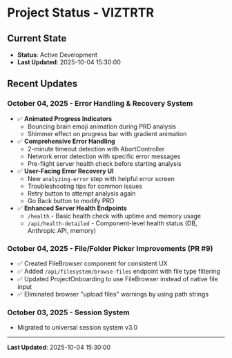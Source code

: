 # Project Status - VIZTRTR

## Current State

- **Status**: Active Development
- **Last Updated**: 2025-10-04 15:30:00

## Recent Updates

### October 04, 2025 - Error Handling & Recovery System

- ✅ **Animated Progress Indicators**
  - Bouncing brain emoji animation during PRD analysis
  - Shimmer effect on progress bar with gradient animation
- ✅ **Comprehensive Error Handling**
  - 2-minute timeout detection with AbortController
  - Network error detection with specific error messages
  - Pre-flight server health check before starting analysis
- ✅ **User-Facing Error Recovery UI**
  - New `analyzing-error` step with helpful error screen
  - Troubleshooting tips for common issues
  - Retry button to attempt analysis again
  - Go Back button to modify PRD
- ✅ **Enhanced Server Health Endpoints**
  - `/health` - Basic health check with uptime and memory usage
  - `/api/health-detailed` - Component-level health status (DB, Anthropic API, memory)

### October 04, 2025 - File/Folder Picker Improvements (PR #9)

- ✅ Created FileBrowser component for consistent UX
- ✅ Added `/api/filesystem/browse-files` endpoint with file type filtering
- ✅ Updated ProjectOnboarding to use FileBrowser instead of native file input
- ✅ Eliminated browser "upload files" warnings by using path strings

### October 03, 2025 - Session System

- Migrated to universal session system v3.0

---

**Last Updated**: 2025-10-04 15:30:00

